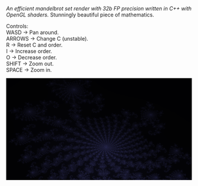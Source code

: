*An efficient mandelbrot set render with 32b FP precision written in C++ with OpenGL shaders.*
Stunningly beautiful piece of mathematics.<br>

Controls:<br>
WASD -> Pan around.<br>
ARROWS -> Change C (unstable).<br>
R -> Reset C and order.<br>
I -> Increase order.<br>
O -> Decrease order.<br>
SHIFT -> Zoom out.<br>
SPACE -> Zoom in.<br>

![alt text](https://github.com/hchap1/mandelbrot/blob/main/screenshots/1.png?raw=true)
